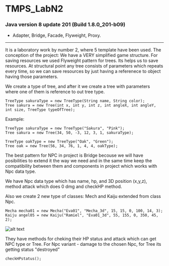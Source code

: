 # TMPS_LabN2
### Java version 8 update 201 (Build 1.8.0_201-b09)
* Adapter, Bridge, Facade, Flyweight, Proxy.
___
It is a laboratory work by number 2, where 5 template have been used.
The conception of the project:
We have a VERY simplified game structure. For saving resources we used Flyweight pattern for trees. Its helps us to save resources. At structural point any tree consists of parameters which repeats every time, so we can save resources by just having a referenece to object having those parameters.


We create a type of tree, and after it we create a tree with parameters where one of them is reference to out tree type.
```
TreeType sakuraType = new TreeType(String name, String color);
Tree sakura = new Tree(int x, int y, int z, int angleX, int angleY, int size, TreeType typeOfTree);
```
Example:
```
TreeType sakuraType = new TreeType("Sakura", "Pink");
Tree sakura = new Tree(34, 50, -3, 12, 3, 1, sakuraType);

TreeType oakType = new TreeType("Oak", "Green");
Tree oak = new Tree(56, 34, 76, 1, 4, 4, oakType);
```
The best pattern for NPC in project is Bridge becouse we will have posibilities to extend it the way we need and in the same time keep the compatibility between them and components in project which works with Npc data type.

We have Npc data type which has name, hp, and 3D position (x,y,z), method attack which does 0 dmg and checkHP method.

Also we create 2 new type of classes: Mech and Kaiju extended from class Npc.
```
Mecha mecha01 = new Mecha("Eva01", "Mecha_3d", 15, 15, 0, 100, 14, 3);
Kaiju angel05 = new Kaiju("Ramiel", "Eva01_3d", 55, 155, 0, 350, 45, 2);
```
![alt text](https://i.imgur.com/upyWiKk.png "")

They have methods for cheking their HP status and attack which can get NPC type or Tree. For Npc variant - damage to the chosen Npc, for Tree its getting status "destroyed"
```
checkHPstatus();
```